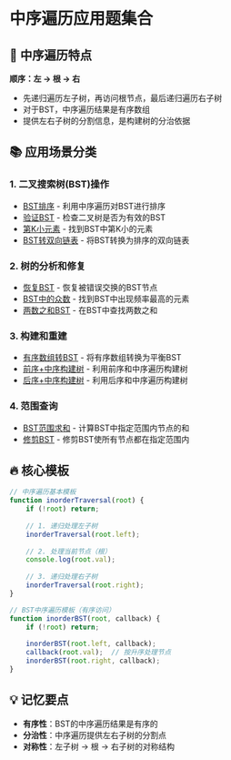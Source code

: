 # 中序遍历应用题集合

## 🎯 中序遍历特点
**顺序：左 → 根 → 右**
- 先递归遍历左子树，再访问根节点，最后递归遍历右子树
- 对于BST，中序遍历结果是有序数组
- 提供左右子树的分割信息，是构建树的分治依据

## 📚 应用场景分类

### 1. 二叉搜索树(BST)操作
- [BST排序](./bstSort.js) - 利用中序遍历对BST进行排序
- [验证BST](./validateBST.js) - 检查二叉树是否为有效的BST
- [第K小元素](./kthSmallest.js) - 找到BST中第K小的元素
- [BST转双向链表](./bstToDoublyList.js) - 将BST转换为排序的双向链表

### 2. 树的分析和修复
- [恢复BST](./recoverBST.js) - 恢复被错误交换的BST节点
- [BST中的众数](./findMode.js) - 找到BST中出现频率最高的元素
- [两数之和BST](./twoSumBST.js) - 在BST中查找两数之和

### 3. 构建和重建
- [有序数组转BST](./sortedArrayToBST.js) - 将有序数组转换为平衡BST
- [前序+中序构建树](./buildTreePreIn.js) - 利用前序和中序遍历构建树
- [后序+中序构建树](./buildTreePostIn.js) - 利用后序和中序遍历构建树

### 4. 范围查询
- [BST范围求和](./rangeSumBST.js) - 计算BST中指定范围内节点的和
- [修剪BST](./trimBST.js) - 修剪BST使所有节点都在指定范围内

## 🔥 核心模板

```javascript
// 中序遍历基本模板
function inorderTraversal(root) {
    if (!root) return;
    
    // 1. 递归处理左子树
    inorderTraversal(root.left);
    
    // 2. 处理当前节点（根）
    console.log(root.val);
    
    // 3. 递归处理右子树
    inorderTraversal(root.right);
}

// BST中序遍历模板（有序访问）
function inorderBST(root, callback) {
    if (!root) return;
    
    inorderBST(root.left, callback);
    callback(root.val);  // 按升序处理节点
    inorderBST(root.right, callback);
}
```

## 💡 记忆要点
- **有序性**：BST的中序遍历结果是有序的
- **分治性**：中序遍历提供左右子树的分割点
- **对称性**：左子树 → 根 → 右子树的对称结构
